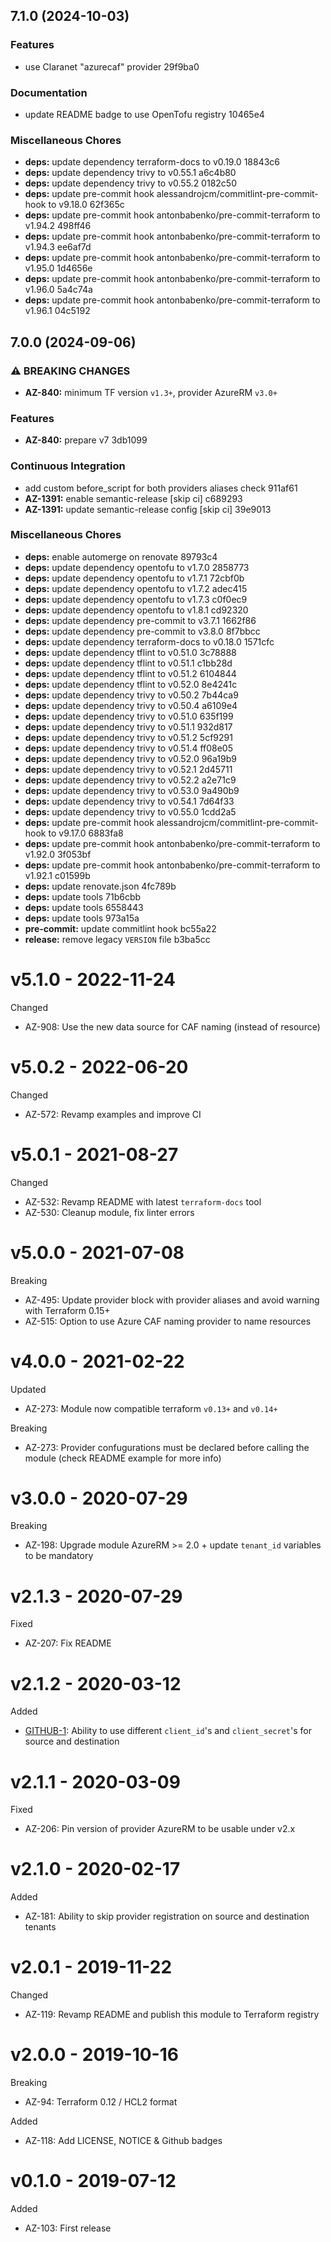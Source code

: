 ## 7.1.0 (2024-10-03)

### Features

* use Claranet "azurecaf" provider 29f9ba0

### Documentation

* update README badge to use OpenTofu registry 10465e4

### Miscellaneous Chores

* **deps:** update dependency terraform-docs to v0.19.0 18843c6
* **deps:** update dependency trivy to v0.55.1 a6c4b80
* **deps:** update dependency trivy to v0.55.2 0182c50
* **deps:** update pre-commit hook alessandrojcm/commitlint-pre-commit-hook to v9.18.0 62f365c
* **deps:** update pre-commit hook antonbabenko/pre-commit-terraform to v1.94.2 498ff46
* **deps:** update pre-commit hook antonbabenko/pre-commit-terraform to v1.94.3 ee6af7d
* **deps:** update pre-commit hook antonbabenko/pre-commit-terraform to v1.95.0 1d4656e
* **deps:** update pre-commit hook antonbabenko/pre-commit-terraform to v1.96.0 5a4c74a
* **deps:** update pre-commit hook antonbabenko/pre-commit-terraform to v1.96.1 04c5192

## 7.0.0 (2024-09-06)

### ⚠ BREAKING CHANGES

* **AZ-840:** minimum TF version `v1.3+`, provider AzureRM `v3.0+`

### Features

* **AZ-840:** prepare v7 3db1099

### Continuous Integration

* add custom before_script for both providers aliases check 911af61
* **AZ-1391:** enable semantic-release [skip ci] c689293
* **AZ-1391:** update semantic-release config [skip ci] 39e9013

### Miscellaneous Chores

* **deps:** enable automerge on renovate 89793c4
* **deps:** update dependency opentofu to v1.7.0 2858773
* **deps:** update dependency opentofu to v1.7.1 72cbf0b
* **deps:** update dependency opentofu to v1.7.2 adec415
* **deps:** update dependency opentofu to v1.7.3 c0f0ec9
* **deps:** update dependency opentofu to v1.8.1 cd92320
* **deps:** update dependency pre-commit to v3.7.1 1662f86
* **deps:** update dependency pre-commit to v3.8.0 8f7bbcc
* **deps:** update dependency terraform-docs to v0.18.0 1571cfc
* **deps:** update dependency tflint to v0.51.0 3c78888
* **deps:** update dependency tflint to v0.51.1 c1bb28d
* **deps:** update dependency tflint to v0.51.2 6104844
* **deps:** update dependency tflint to v0.52.0 8e4241c
* **deps:** update dependency trivy to v0.50.2 7b44ca9
* **deps:** update dependency trivy to v0.50.4 a6109e4
* **deps:** update dependency trivy to v0.51.0 635f199
* **deps:** update dependency trivy to v0.51.1 932d817
* **deps:** update dependency trivy to v0.51.2 5cf9291
* **deps:** update dependency trivy to v0.51.4 ff08e05
* **deps:** update dependency trivy to v0.52.0 96a19b9
* **deps:** update dependency trivy to v0.52.1 2d45711
* **deps:** update dependency trivy to v0.52.2 a2e71c9
* **deps:** update dependency trivy to v0.53.0 9a490b9
* **deps:** update dependency trivy to v0.54.1 7d64f33
* **deps:** update dependency trivy to v0.55.0 1cdd2a5
* **deps:** update pre-commit hook alessandrojcm/commitlint-pre-commit-hook to v9.17.0 6883fa8
* **deps:** update pre-commit hook antonbabenko/pre-commit-terraform to v1.92.0 3f053bf
* **deps:** update pre-commit hook antonbabenko/pre-commit-terraform to v1.92.1 c01599b
* **deps:** update renovate.json 4fc789b
* **deps:** update tools 71b6cbb
* **deps:** update tools 6558443
* **deps:** update tools 973a15a
* **pre-commit:** update commitlint hook bc55a22
* **release:** remove legacy `VERSION` file b3ba5cc

# v5.1.0 - 2022-11-24

Changed
  * AZ-908: Use the new data source for CAF naming (instead of resource)

# v5.0.2 - 2022-06-20

Changed
  * AZ-572: Revamp examples and improve CI

# v5.0.1 - 2021-08-27

Changed
  * AZ-532: Revamp README with latest `terraform-docs` tool
  * AZ-530: Cleanup module, fix linter errors

# v5.0.0 - 2021-07-08

Breaking
  * AZ-495: Update provider block with provider aliases and avoid warning with Terraform 0.15+
  * AZ-515: Option to use Azure CAF naming provider to name resources

# v4.0.0 - 2021-02-22

Updated
  * AZ-273: Module now compatible terraform `v0.13+` and `v0.14+`

Breaking
  * AZ-273: Provider confugurations must be declared before calling the module (check README example for more info)

# v3.0.0 - 2020-07-29

Breaking
  * AZ-198: Upgrade module AzureRM >= 2.0 + update `tenant_id` variables to be mandatory

# v2.1.3 - 2020-07-29

Fixed
  * AZ-207: Fix README

# v2.1.2 - 2020-03-12

Added
  * [GITHUB-1](https://github.com/claranet/terraform-azurerm-vnet-peering/pull/3): Ability to use different `client_id`'s and `client_secret`'s for source and destination

# v2.1.1 - 2020-03-09

Fixed
  * AZ-206: Pin version of provider AzureRM to be usable under v2.x

# v2.1.0 - 2020-02-17

Added
  * AZ-181: Ability to skip provider registration on source and destination tenants

# v2.0.1 - 2019-11-22

Changed
  * AZ-119: Revamp README and publish this module to Terraform registry

# v2.0.0 - 2019-10-16

Breaking
  * AZ-94: Terraform 0.12 / HCL2 format

Added
  * AZ-118: Add LICENSE, NOTICE & Github badges

# v0.1.0 - 2019-07-12

Added
  * AZ-103: First release
